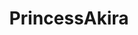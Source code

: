---
title: PrincessAkira
github: https://github.com/PrincessAkira
mode: dark
transition: 1s
score: 84.6
archetype:
- Anime
---